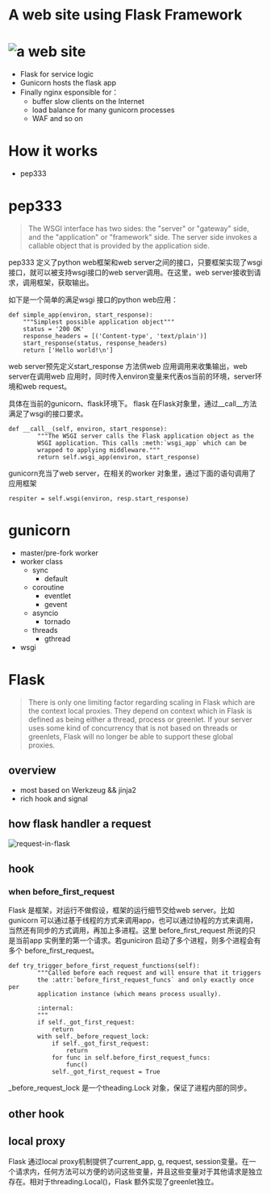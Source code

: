 # A web site using Flask Framework
![a web site](https://liwb-csdn.oss-cn-hangzhou.aliyuncs.com/a-web-site.png)
====
 * Flask for service logic
 * Gunicorn hosts the flask app
 * Finally nginx esponsible for：
   * buffer slow clients on the Internet
   * load balance for many gunicorn processes
   * WAF and so on 

# How it works

* pep333
  
# pep333

>The WSGI interface has two sides: the "server" or "gateway" side, and the "application" or "framework" side. The server side invokes a callable object that is provided by the application side.

pep333 定义了python web框架和web server之间的接口，只要框架实现了wsgi 接口，就可以被支持wsgi接口的web server调用。在这里，web server接收到请求，调用框架，获取输出。

如下是一个简单的满足wsgi 接口的python web应用：

<pre><code>def simple_app(environ, start_response):
    """Simplest possible application object"""
    status = '200 OK'
    response_headers = [('Content-type', 'text/plain')]
    start_response(status, response_headers)
    return ['Hello world!\n']
</code></pre>

web server预先定义start_response 方法供web 应用调用来收集输出，web server在调用web 应用时，同时传入environ变量来代表os当前的环境，server环境和web request。

具体在当前的gunicorn、flask环境下。
flask 在Flask对象里，通过__call__方法满足了wsgi的接口要求。

<pre><code>def __call__(self, environ, start_response):
        """The WSGI server calls the Flask application object as the
        WSGI application. This calls :meth:`wsgi_app` which can be
        wrapped to applying middleware."""
        return self.wsgi_app(environ, start_response)
</code></pre>     

gunicorn充当了web server，在相关的worker 对象里，通过下面的语句调用了应用框架
<pre><code>respiter = self.wsgi(environ, resp.start_response)</code></pre>

# gunicorn

* master/pre-fork worker
* worker class
  * sync
    * default
  * coroutine
    * eventlet
    * gevent
  * asyncio
    * tornado
  * threads
    * gthread
* wsgi

# Flask

>There is only one limiting factor regarding scaling in Flask which are the context local proxies. They depend on context which in Flask is defined as being either a thread, process or greenlet. If your server uses some kind of concurrency that is not based on threads or greenlets, Flask will no longer be able to support these global proxies. 

## overview

* most based on Werkzeug && jinja2
* rich hook and signal

## how flask handler a request
![request-in-flask](https://liwb-csdn.oss-cn-hangzhou.aliyuncs.com/request-in-flask.png)

## hook

### when before_first_request

Flask 是框架，对运行不做假设，框架的运行细节交给web server。比如gunicorn 可以通过基于线程的方式来调用app，也可以通过协程的方式来调用，当然还有同步的方式调用，再加上多进程。这里 before_first_request 所说的只是当前app 实例里的第一个请求。若guniciron 启动了多个进程，则多个进程会有多个 before_first_request。

<pre><code>def try_trigger_before_first_request_functions(self):
        """Called before each request and will ensure that it triggers
        the :attr:`before_first_request_funcs` and only exactly once per
        application instance (which means process usually).

        :internal:
        """
        if self._got_first_request:
            return
        with self._before_request_lock:
            if self._got_first_request:
                return
            for func in self.before_first_request_funcs:
                func()
            self._got_first_request = True
</code></pre>

_before_request_lock 是一个theading.Lock 对象，保证了进程内部的同步。

## other hook

## local proxy

Flask 通过local proxy机制提供了current_app, g, request, session变量。在一个请求内，任何方法可以方便的访问这些变量，并且这些变量对于其他请求是独立存在。相对于threading.Local()，Flask 额外实现了greenlet独立。


